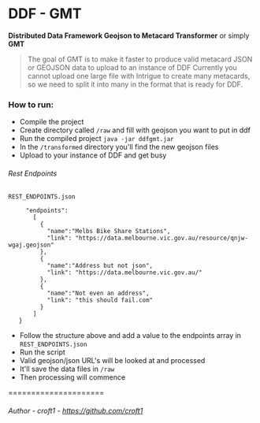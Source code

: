 # DDF - GMT 

**Distributed Data Framework Geojson to Metacard Transformer** 
or simply
**GMT**

>The goal of GMT is to make it faster to produce valid metacard JSON or GEOJSON data to upload to an instance of DDF
>Currently you cannot upload one large file with Intrigue to create many metacards, so we need to split it into many
> in the format that is ready for DDF.


### How to run:

- Compile the project 
- Create directory called ```/raw``` and fill with geojson you want to put in ddf
- Run the compiled project 
``` java -jar ddfgmt.jar ```
- In the ```/transformed``` directory you'll find the new geojson files
- Upload to your instance of DDF and get busy 



###### Rest Endpoints


```REST_ENDPOINTS.json```

```{
     "endpoints":
       [
         {
           "name":"Melbs Bike Share Stations",
           "link": "https://data.melbourne.vic.gov.au/resource/qnjw-wgaj.geojson"
         },
         {
           "name":"Address but not json",
           "link": "https://data.melbourne.vic.gov.au/"
         },
         {
           "name":"Not even an address",
           "link": "this should fail.com"
         }
       ]
   }
```

- Follow the structure above and add a value to the endpoints array in ```REST_ENDPOINTS.json```
- Run the script
- Valid geojson/json URL's will be looked at and processed
- It'll save the data files in ```/raw```
- Then processing will commence


=====================
###### Author - croft1 - https://github.com/croft1